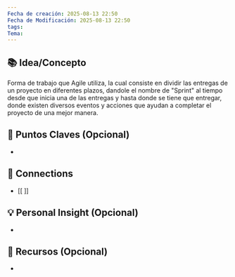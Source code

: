 ```yaml
---
Fecha de creación: 2025-08-13 22:50
Fecha de Modificación: 2025-08-13 22:50
tags: 
Tema:
---
```



## 📚 Idea/Concepto 

Forma de trabajo que Agile utiliza, la cual consiste en dividir las entregas de un proyecto en diferentes plazos, dandole el nombre de "Sprint" al tiempo desde que inicia una de las entregas y hasta donde se tiene que entregar, donde existen diversos eventos y acciones que ayudan a completar el proyecto de una mejor manera.
## 📌 Puntos Claves (Opcional)
- 

## 🔗 Connections
- [[ ]]

## 💡 Personal Insight (Opcional)
- 
## 🧾 Recursos (Opcional)
- 